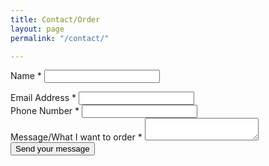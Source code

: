 ```yaml
---
title: Contact/Order
layout: page
permalink: "/contact/"

---
```

<form method="post" id="contact-form" action="/success" netlify>

<div class="form-group">

<label>Name *</label>
<input type="text" name="name" class="form-control">

</div>

<div class="form-group">
<label>Email Address *</label>
<input type="text" name="email" class="form-control">
</div>

<div class="form-group">
<label>Phone Number *</label>
<input type="text" name="phone" class="form-control">
</div>

<div class="form-group">
<label>Message/What I want to order *</label>
<textarea name="message" class="form-control"></textarea>
</div>

<input type="submit" value="Send your message" class="btn btn-primary">

</form>